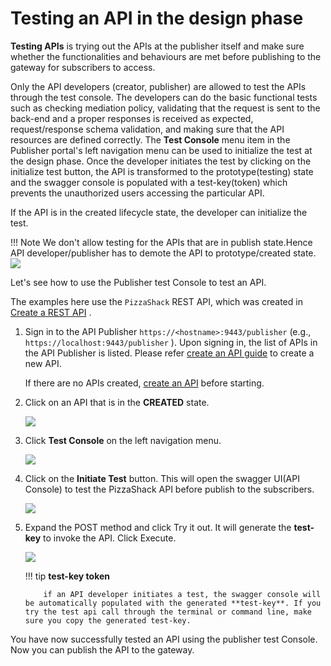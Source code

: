 # Testing an API in the design phase

**Testing APIs** is trying out the APIs at the publisher itself and make sure whether the functionalities and behaviours are  met before publishing to the gateway for subscribers to access.

Only the API developers (creator, publisher) are allowed to test the APIs through the test console. The developers can do the basic functional tests such as checking mediation policy, validating that the request is sent to the back-end and a proper responses is received as expected, request/response schema validation, and making sure that the API resources are defined correctly.
The **Test Console**  menu item in the Publisher portal's left navigation menu can be used to initialize the test at the design phase. Once the developer initiates the test by clicking on the initialize test button, the API is transformed to the prototype(testing)
state and the swagger console is populated with a test-key(token) which prevents the unauthorized users accessing the particular API.

If the API is in the created lifecycle state, the developer can initialize the test.

!!! Note
    We don't allow testing for the APIs that are in publish state.Hence API developer/publisher has to demote the API to prototype/created
    state.
    ![]({{base_path}}/assets/img/learn/publisher-testconsole-publishstate.png)

Let's see how to use the Publisher test Console to test an API.

The examples here use the `PizzaShack` REST API, which was created in [Create a REST API]({{base_path}}/learn/design-api/create-api/create-a-rest-api/) .

1.  Sign in to the API Publisher `https://<hostname>:9443/publisher` (e.g., `https://localhost:9443/publisher` ). Upon signing in, the list of APIs in the API Publisher is listed. Please refer [create an API guide](/learn/design-api/create-api/create-a-rest-api/) to create a new API.

     If there are no APIs created, [create an API]({{base_path}}/learn/design-api/create-api/create-a-rest-api/) before starting.

2.  Click on an API that is in the **CREATED** state.

     ![]({{base_path}}/assets/img/learn/select-created-api.png)

3.  Click **Test Console** on the left navigation menu.

     ![]({{base_path}}/assets/img/learn/publisher-testconsole-createdstate.png)

4.  Click on  the **Initiate Test**  button. This will open the swagger UI(API Console) to test the PizzaShack API before publish to the subscribers.

      ![]({{base_path}}/assets/img/learn/publisher-testconsole-swaggerconsole.png)

5.  Expand the POST  method and click Try it out. It will generate the **test-key** to invoke the API. Click Execute.

    ![]({{base_path}}/assets/img/learn/publisher-testconsole-testkey.png)

    !!! tip
            **test-key token**

            if an API developer initiates a test, the swagger console will be automatically populated with the generated **test-key**. If you try the test api call through the terminal or command line, make sure you copy the generated test-key.

You have now successfully tested an API using the publisher test Console. Now you can publish the API to the gateway.
